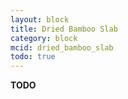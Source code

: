 ```yaml
---
layout: block
title: Dried Bamboo Slab
category: block
mcid: dried_bamboo_slab
todo: true
---
```



**TODO**
